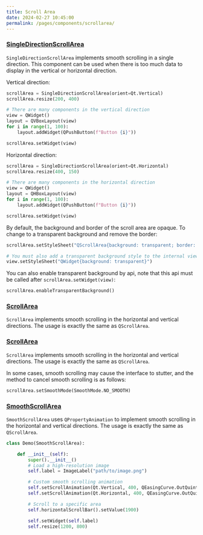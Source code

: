 ```yaml
---
title: Scroll Area
date: 2024-02-27 10:45:00
permalink: /pages/components/scrollarea/
---
```


### [SingleDirectionScrollArea](https://pyqt-fluent-widgets.readthedocs.io/en/latest/autoapi/qfluentwidgets/components/widgets/scroll_area/index.html#qfluentwidgets.components.widgets.scroll_area.SingleDirectionScrollArea)

`SingleDirectionScrollArea` implements smooth scrolling in a single direction. This component can be used when there is too much data to display in the vertical or horizontal direction.

Vertical direction:
```python
scrollArea = SingleDirectionScrollArea(orient=Qt.Vertical)
scrollArea.resize(200, 400)

# There are many components in the vertical direction
view = QWidget()
layout = QVBoxLayout(view)
for i in range(1, 100):
    layout.addWidget(QPushButton(f"Button {i}"))

scrollArea.setWidget(view)
```

Horizontal direction:
```python
scrollArea = SingleDirectionScrollArea(orient=Qt.Horizontal)
scrollArea.resize(400, 150)

# There are many components in the horizontal direction
view = QWidget()
layout = QHBoxLayout(view)
for i in range(1, 100):
    layout.addWidget(QPushButton(f"Button {i}"))

scrollArea.setWidget(view)
```

By default, the background and border of the scroll area are opaque. To change to a transparent background and remove the border:
```python
scrollArea.setStyleSheet("QScrollArea{background: transparent; border: none}")

# You must also add a transparent background style to the internal view
view.setStyleSheet("QWidget{background: transparent}")
```

You can also enable transparent background by api, note that this api must be called after `scrollArea.setWidget(view)`:

```python
scrollArea.enableTransparentBackground()
```

### [ScrollArea](https://pyqt-fluent-widgets.readthedocs.io/en/latest/autoapi/qfluentwidgets/components/widgets/scroll_area/index.html#qfluentwidgets.components.widgets.scroll_area.ScrollArea)

`ScrollArea` implements smooth scrolling in the horizontal and vertical directions. The usage is exactly the same as `QScrollArea`.

### [ScrollArea](https://pyqt-fluent-widgets.readthedocs.io/en/latest/autoapi/qfluentwidgets/components/widgets/scroll_area/index.html#qfluentwidgets.components.widgets.scroll_area.ScrollArea)

`ScrollArea` implements smooth scrolling in the horizontal and vertical directions. The usage is exactly the same as `QScrollArea`.

In some cases, smooth scrolling may cause the interface to stutter, and the method to cancel smooth scrolling is as follows:
```python
scrollArea.setSmoothMode(SmoothMode.NO_SMOOTH)
```

### [SmoothScrollArea](https://pyqt-fluent-widgets.readthedocs.io/en/latest/autoapi/qfluentwidgets/components/widgets/scroll_area/index.html#qfluentwidgets.components.widgets.scroll_area.SmoothScrollArea)

`SmoothScrollArea` uses `QPropertyAnimation` to implement smooth scrolling in the horizontal and vertical directions. The usage is exactly the same as `QScrollArea`.

```python
class Demo(SmoothScrollArea):

    def __init__(self):
        super().__init__()
        # Load a high-resolution image
        self.label = ImageLabel("path/to/image.png")

        # Custom smooth scrolling animation
        self.setScrollAnimation(Qt.Vertical, 400, QEasingCurve.OutQuint)
        self.setScrollAnimation(Qt.Horizontal, 400, QEasingCurve.OutQuint)

        # Scroll to a specific area
        self.horizontalScrollBar().setValue(1900)

        self.setWidget(self.label)
        self.resize(1200, 800)
```